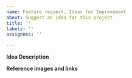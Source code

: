 ```yaml
---
name: Feature request, Ideas for Improvement
about: Suggest an idea for this project
title: ''
labels: ''
assignees: ''

---
```


**Idea Description**

**Reference images and links**

